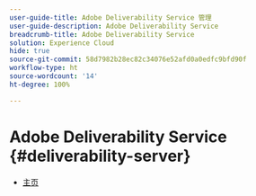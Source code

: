 ```yaml
---
user-guide-title: Adobe Deliverability Service 管理
user-guide-description: Adobe Deliverability Service
breadcrumb-title: Adobe Deliverability Service
solution: Experience Cloud
hide: true
source-git-commit: 58d7982b28ec82c34076e52afd0a0edfc9bfd90f
workflow-type: ht
source-wordcount: '14'
ht-degree: 100%

---
```


# Adobe Deliverability Service {#deliverability-server}

* [主页](home.md)
